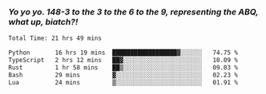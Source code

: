 ### ***Yo yo yo. 148-3 to the 3 to the 6 to the 9, representing the ABQ, what up, biatch?!***

<!--START_SECTION:waka-->

```txt
Total Time: 21 hrs 49 mins

Python       16 hrs 19 mins  ██████████████████▓░░░░░░   74.75 %
TypeScript   2 hrs 12 mins   ██▓░░░░░░░░░░░░░░░░░░░░░░   10.09 %
Rust         1 hr 58 mins    ██▒░░░░░░░░░░░░░░░░░░░░░░   09.03 %
Bash         29 mins         ▓░░░░░░░░░░░░░░░░░░░░░░░░   02.23 %
Lua          24 mins         ▒░░░░░░░░░░░░░░░░░░░░░░░░   01.91 %
```

<!--END_SECTION:waka-->

<!--
**AJMC2002/AJMC2002** is a ✨ _special_ ✨ repository because its `README.md` (this file) appears on your GitHub profile.

Here are some ideas to get you started:

- 🔭 I’m currently working on ...
- 🌱 I’m currently learning ...
- 👯 I’m looking to collaborate on ...
- 🤔 I’m looking for help with ...
- 💬 Ask me about ...
- 📫 How to reach me: ...
- 😄 Pronouns: ...
- ⚡ Fun fact: ...
-->

